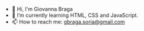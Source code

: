 - 👋 Hi, I'm Giovanna Braga
- 🌱 I’m currently learning HTML, CSS and JavaScript.
- 📫 How to reach me: gbraga.soria@gmail.com

